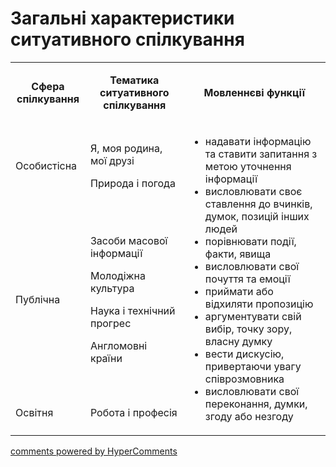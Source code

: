 <div id="hypercomments_widget" class="js-hypercomments-widget invisible"></div>

# Загальні характеристики ситуативного спілкування

<table>
<tbody>
<tr>
<td style="text-align: center;" width="113">
<p><strong>Сфера спілкування</strong></p>
</td>
<td style="text-align: center;" width="208">
<p><strong>Тематика ситуативного спілкування</strong></p>
</td>
<td style="text-align: center;" width="340">
<p><strong>Мовленнєві функції</strong></p>
</td>
</tr>
<tr>
<td width="113">
<p>Особистісна</p>
</td>
<td width="208">
<p>Я, моя родина, мої друзі</p>
<p>Природа і погода</p>
</td>
<td rowspan="3" width="340">
<ul>
<li>надавати інформацію та ставити запитання з метою уточнення інформації</li>
<li>висловлювати своє ставлення до вчинків, думок, позицій інших людей</li>
<li>порівнювати події, факти, явища</li>
<li>висловлювати свої почуття та емоції</li>
<li>приймати або відхиляти пропозицію</li>
<li>аргументувати свій вибір, точку зору, власну думку</li>
<li>вести дискусію, привертаючи увагу співрозмовника</li>
<li>висловлювати свої переконання, думки, згоду або незгоду</li>
</ul>
</td>
</tr>
<tr>
<td width="113">
<p>Публічна</p>
</td>
<td width="208">
<p>Засоби масової інформації</p>
<p>Молодіжна культура</p>
<p>Наука і технічний прогрес</p>
<p>Англомовні країни</p>
</td>
</tr>
<tr>
<td width="113">
<p>Освітня</p>
</td>
<td width="208">
<p>Робота і професія</p>
</td>
</tr>
</tbody>
</table>

<div class="js-hypercomments-container">
    <a href="http://hypercomments.com" class="hc-link" title="comments widget">comments powered by HyperComments</a>
</div>